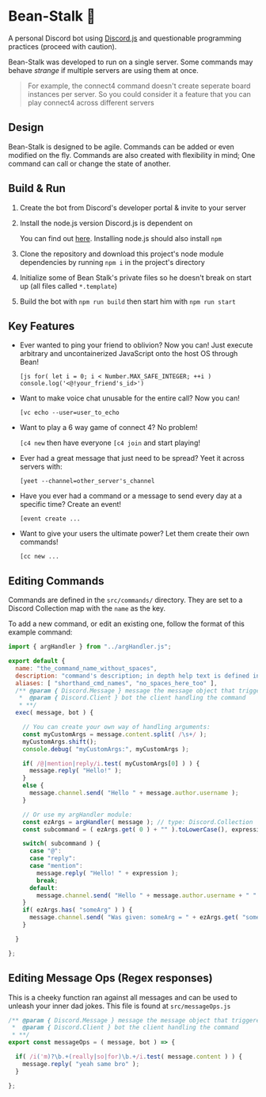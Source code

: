 # Bean-Stalk :seedling:

A personal Discord bot using [Discord.js](https://discord.js.org) and questionable programming practices (proceed with caution).


Bean-Stalk was developed to run on a single server. Some commands may behave *strange* if multiple servers are using them at once.
> For example, the connect4 command doesn't create seperate board instances per server.
> So you could consider it a feature that you can play connect4 across different servers


## Design

Bean-Stalk is designed to be agile. Commands can be added or even modified on the fly.
Commands are also created with flexibility in mind; One command can call or change the state of another.

## Build & Run

1. Create the bot from Discord's developer portal & invite to your server

2. Install the node.js version Discord.js is dependent on

   You can find out [here](https://www.npmjs.com/package/discord.js).
   Installing node.js should also install `npm`

3. Clone the repository and download this project's node module dependencies by running `npm i` in the project's directory

4. Initialize some of Bean Stalk's private files so he doesn't break on start up (all files called `*.template`)

5. Build the bot with `npm run build` then start him with `npm run start`

## Key Features

- Ever wanted to ping your friend to oblivion? Now you can! Just execute arbitrary and uncontainerized JavaScript onto the host OS through Bean!

   `[js for( let i = 0; i < Number.MAX_SAFE_INTEGER; ++i ) console.log('<@!your_friend's_id>')`

- Want to make voice chat unusable for the entire call? Now you can!

   `[vc echo --user=user_to_echo`

- Want to play a 6 way game of connect 4? No problem! 

   `[c4 new` then have everyone `[c4 join` and start playing!

- Ever had a great message that just need to be spread? Yeet it across servers with:

   `[yeet --channel=other_server's_channel`

- Have you ever had a command or a message to send every day at a specific time? Create an event!

   `[event create ...`

- Want to give your users the ultimate power? Let them create their own commands!

   `[cc new ...`

## Editing Commands

Commands are defined in the `src/commands/` directory.
They are set to a Discord Collection map with the `name` as the key.


To add a new command, or edit an existing one, follow the format of this example command:

```js
import { argHandler } from "../argHandler.js";

export default {
  name: "the_command_name_without_spaces",
  description: "command's description; in depth help text is defined in help.json",
  aliases: [ "shorthand_cmd_names", "no_spaces_here_too" ],
  /** @param { Discord.Message } message the message object that triggered the command
   *  @param { Discord.Client } bot the client handling the command
   * **/
  exec( message, bot ) {

    // You can create your own way of handling arguments:
    const myCustomArgs = message.content.split( /\s+/ );
    myCustomArgs.shift();
    console.debug( "myCustomArgs:", myCustomArgs );

    if( /@|mention|reply/i.test( myCustomArgs[0] ) ) {
      message.reply( "Hello!" );
    }
    else {
      message.channel.send( "Hello " + message.author.username );
    }

    // Or use my argHandler module:
    const ezArgs = argHandler( message ); // type: Discord.Collection
    const subcommand = ( ezArgs.get( 0 ) + "" ).toLowerCase(), expression = ezArgs.get( 1 ) || ":joy:";

    switch( subcommand ) {
      case "@":
      case "reply":
      case "mention":
        message.reply( "Hello! " + expression );
        break;
      default:
        message.channel.send( "Hello " + message.author.username + " " + expression );
    }
    if( ezArgs.has( "someArg" ) ) {
      message.channel.send( "Was given: someArg = " + ezArgs.get( "someArg" ) );
    }

  }

};
```

## Editing Message Ops (Regex responses)

This is a cheeky function ran against all messages and can be used to unleash your inner dad jokes.
This file is found at `src/messageOps.js`

```js
/** @param { Discord.Message } message the message object that triggered the message op
 *  @param { Discord.Client } bot the client handling the command
 * **/
export const messageOps = ( message, bot ) => {

  if( /i('m)?\b.+(really|so|for)\b.+/i.test( message.content ) ) {
    message.reply( "yeah same bro" );
  }

};
```
